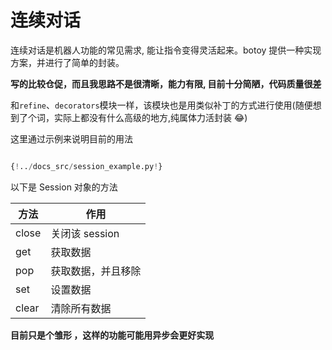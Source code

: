# 连续对话

连续对话是机器人功能的常见需求,
能让指令变得灵活起来。botoy 提供一种实现方案，并进行了简单的封装。

**写的比较仓促，而且我思路不是很清晰，能力有限, 目前十分简陋，代码质量很差**

和`refine`、`decorators`模块一样，该模块也是用类似补丁的方式进行使用(随便想到了个词，实际上都没有什么高级的地方,纯属体力活封装 😂)

这里通过示例来说明目前的用法

```python

{!../docs_src/session_example.py!}

```

以下是 Session 对象的方法

| 方法  | 作用               |
| ----- | ------------------ |
| close | 关闭该 session     |
| get   | 获取数据           |
| pop   | 获取数据，并且移除 |
| set   | 设置数据           |
| clear | 清除所有数据       |

**目前只是个雏形 ，这样的功能可能用异步会更好实现**
